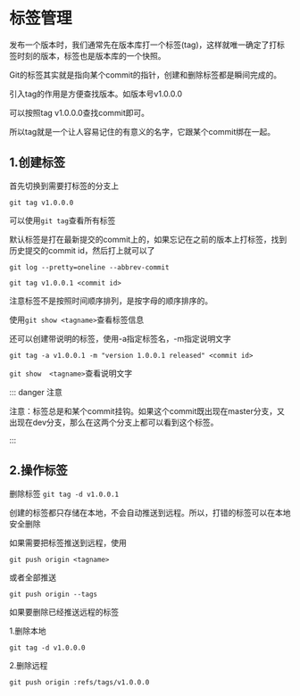# 标签管理

发布一个版本时，我们通常先在版本库打一个标签(tag)，这样就唯一确定了打标签时刻的版本，标签也是版本库的一个快照。

Git的标签其实就是指向某个commit的指针，创建和删除标签都是瞬间完成的。

引入tag的作用是方便查找版本。如版本号v1.0.0.0

可以按照tag v1.0.0.0查找commit即可。

所以tag就是一个让人容易记住的有意义的名字，它跟某个commit绑在一起。

## 1.创建标签

首先切换到需要打标签的分支上

`git tag v1.0.0.0`

可以使用`git tag`查看所有标签

默认标签是打在最新提交的commit上的，如果忘记在之前的版本上打标签，找到历史提交的commit id，然后打上就可以了

`git log --pretty=oneline --abbrev-commit`

`git tag v1.0.0.1 <commit id>`

注意标签不是按照时间顺序排列，是按字母的顺序排序的。

使用`git show <tagname>`查看标签信息

还可以创建带说明的标签，使用-a指定标签名，-m指定说明文字

`git tag -a v1.0.0.1 -m "version 1.0.0.1 released" <commit id>`

`git show  <tagname>`查看说明文字

::: danger 注意

注意：标签总是和某个commit挂钩。如果这个commit既出现在master分支，又出现在dev分支，那么在这两个分支上都可以看到这个标签。

:::

## 2.操作标签

删除标签 `git tag -d v1.0.0.1`

创建的标签都只存储在本地，不会自动推送到远程。所以，打错的标签可以在本地安全删除

如果需要把标签推送到远程，使用

`git push origin <tagname>`

或者全部推送

`git push origin --tags`

如果要删除已经推送远程的标签

1.删除本地

`git tag -d v1.0.0.0`

2.删除远程

`git push origin :refs/tags/v1.0.0.0`

